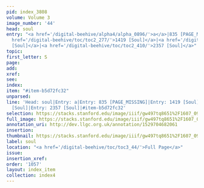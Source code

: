 ```yaml
---
pid: index_3808
volume: Volume 3
image_number: '44'
head: soul
entry: "<a href='/digital-beehive/alpha4/alpha_0896/'>a</a>|835 [PAGE_MISSING]|<a
  href='/digital-beehive/toc/toc2_277/'>1419 [Soul]</a>|<a href='/digital-beehive/toc/toc2_316/'>1607
  [Soul]</a>|<a href='/digital-beehive/toc/toc2_410/'>2357 [Soul]</a>"
topic: 
first_letter: S
page: 
add: 
xref: 
see: 
index: 
item: "#item-b5d72fc32"
unparsed: 
line: 'Head: soul|Entry: a|Entry: 835 [PAGE_MISSING]|Entry: 1419 [Soul]|Entry: 1607
  [Soul]|Entry: 2357 [Soul]|#item-b5d72fc32'
selection: https://stacks.stanford.edu/image/iiif/gw497tq8651%2F1607_0987/559,2367,525,125/full/0/default.jpg
full_image: https://stacks.stanford.edu/image/iiif/gw497tq8651%2F1607_0987/full/full/0/default.jpg
annotation_uri: http://dev.llgc.org.uk/annotation/1529704682061
insertion: 
thumbnail: https://stacks.stanford.edu/image/iiif/gw497tq8651%2F1607_0987/559,2367,525,125/150,/0/default.jpg
label: soul
location: "<a href='/digital-beehive/toc/toc3_44/'>Full Page</a>"
issue: 
insertion_xref: 
order: '1057'
layout: index_item
collection: index4
---
```

